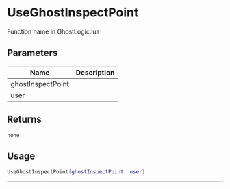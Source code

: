 # UseGhostInspectPoint

Function name in GhostLogic.lua

## Parameters

| Name              | Description |
| ----------------- | ----------- |
| ghostInspectPoint |             |
| user              |             |

## Returns

`none`

## Usage

```lua
UseGhostInspectPoint(ghostInspectPoint, user)
```

---
